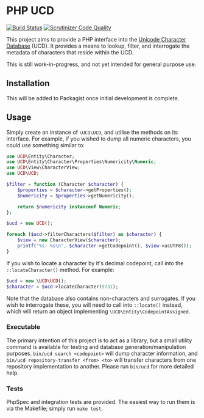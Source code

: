 # PHP UCD

[![Build Status](https://travis-ci.org/nick-jones/php-ucd.svg?branch=master)](https://travis-ci.org/nick-jones/php-ucd) [![Scrutinizer Code Quality](https://scrutinizer-ci.com/g/nick-jones/php-ucd/badges/quality-score.png?b=master)](https://scrutinizer-ci.com/g/nick-jones/php-ucd/?branch=master)

This project aims to provide a PHP interface into the [Unicode Character Database](http://unicode.org/ucd/) (UCD).
It provides a means to lookup, filter, and interrogate the metadata of characters that reside within the UCD.

This is still work-in-progress, and not yet intended for general purpose use.

## Installation

This will be added to Packagist once initial development is complete.

## Usage

Simply create an instance of `\UCD\UCD`, and utilise the methods on its interface. For example, if you wished to
dump all numeric characters, you could use something similar to:

```php
use UCD\Entity\Character;
use UCD\Entity\Character\Properties\Numericity\Numeric;
use UCD\View\CharacterView;
use UCD\UCD;

$filter = function (Character $character) {
    $properties = $character->getProperties();
    $numericity = $properties->getNumericity();

    return $numericity instanceof Numeric;
};

$ucd = new UCD();

foreach ($ucd->filterCharacters($filter) as $character) {
    $view = new CharacterView($character);
    printf("%s: %s\n", $character->getCodepoint(), $view->asUTF8());
}
```

If you wish to locate a character by it's decimal codepoint, call into the `::locateCharacter()` method. For example:

```php
$ucd = new \UCD\UCD();
$character = $ucd->locateCharacter(9731);
```

Note that the database also contains non-characters and surrogates. If you wish to interrogate these, you will need to
call into `::locate()` instead, which will return an object implementing `\UCD\Entity\CodepointAssigned`.

### Executable

The primary intention of this project is to act as a library, but a small utility command is available for testing and
database generation/manipulation purposes. `bin/ucd search <codepoint>` will dump character information, and
`bin/ucd repository-transfer <from> <to>` will transfer characters from one repository implementation to another.
Please run `bin/ucd` for more detailed help.

### Tests

PhpSpec and integration tests are provided. The easiest way to run them is via the Makefile; simply run `make test`.